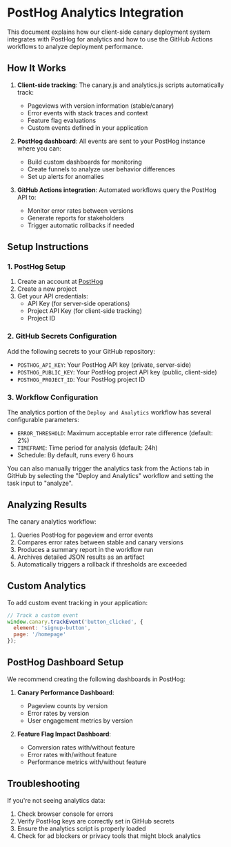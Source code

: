 # PostHog Analytics Integration

This document explains how our client-side canary deployment system integrates with PostHog for analytics and how to use the GitHub Actions workflows to analyze deployment performance.

## How It Works

1. **Client-side tracking**: The canary.js and analytics.js scripts automatically track:
   - Pageviews with version information (stable/canary)
   - Error events with stack traces and context
   - Feature flag evaluations
   - Custom events defined in your application

2. **PostHog dashboard**: All events are sent to your PostHog instance where you can:
   - Build custom dashboards for monitoring
   - Create funnels to analyze user behavior differences
   - Set up alerts for anomalies

3. **GitHub Actions integration**: Automated workflows query the PostHog API to:
   - Monitor error rates between versions
   - Generate reports for stakeholders
   - Trigger automatic rollbacks if needed

## Setup Instructions

### 1. PostHog Setup

1. Create an account at [PostHog](https://posthog.com)
2. Create a new project
3. Get your API credentials:
   - API Key (for server-side operations)
   - Project API Key (for client-side tracking)
   - Project ID

### 2. GitHub Secrets Configuration

Add the following secrets to your GitHub repository:

- `POSTHOG_API_KEY`: Your PostHog API key (private, server-side)
- `POSTHOG_PUBLIC_KEY`: Your PostHog project API key (public, client-side)
- `POSTHOG_PROJECT_ID`: Your PostHog project ID

### 3. Workflow Configuration

The analytics portion of the `Deploy and Analytics` workflow has several configurable parameters:

- `ERROR_THRESHOLD`: Maximum acceptable error rate difference (default: 2%)
- `TIMEFRAME`: Time period for analysis (default: 24h)
- Schedule: By default, runs every 6 hours

You can also manually trigger the analytics task from the Actions tab in GitHub by selecting the "Deploy and Analytics" workflow and setting the task input to "analyze".

## Analyzing Results

The canary analytics workflow:

1. Queries PostHog for pageview and error events
2. Compares error rates between stable and canary versions
3. Produces a summary report in the workflow run
4. Archives detailed JSON results as an artifact
5. Automatically triggers a rollback if thresholds are exceeded

## Custom Analytics

To add custom event tracking in your application:

```javascript
// Track a custom event
window.canary.trackEvent('button_clicked', {
  element: 'signup-button',
  page: '/homepage'
});
```

## PostHog Dashboard Setup

We recommend creating the following dashboards in PostHog:

1. **Canary Performance Dashboard**:
   - Pageview counts by version
   - Error rates by version
   - User engagement metrics by version

2. **Feature Flag Impact Dashboard**:
   - Conversion rates with/without feature
   - Error rates with/without feature
   - Performance metrics with/without feature

## Troubleshooting

If you're not seeing analytics data:

1. Check browser console for errors
2. Verify PostHog keys are correctly set in GitHub secrets
3. Ensure the analytics script is properly loaded
4. Check for ad blockers or privacy tools that might block analytics
